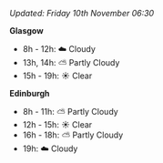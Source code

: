*Updated: Friday 10th November 06:30*

**Glasgow**

* 8h - 12h: :cloud: Cloudy
* 13h, 14h: :partly_sunny: Partly Cloudy
* 15h - 19h: :sunny: Clear

**Edinburgh**

* 8h - 11h: :partly_sunny: Partly Cloudy
* 12h - 15h: :sunny: Clear
* 16h - 18h: :partly_sunny: Partly Cloudy
* 19h: :cloud: Cloudy
